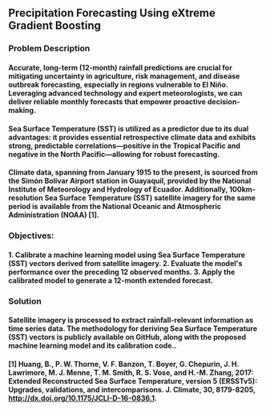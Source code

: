 ## Precipitation Forecasting Using eXtreme Gradient Boosting
### Problem Description

#### Accurate, long-term (12-month) rainfall predictions are crucial for mitigating uncertainty in agriculture, risk management, and disease outbreak forecasting, especially in regions vulnerable to El Niño. Leveraging advanced technology and expert meteorologists, we can deliver reliable monthly forecasts that empower proactive decision-making. 
#### Sea Surface Temperature (SST) is utilized as a predictor due to its dual advantages: it provides essential retrospective climate data and exhibits strong, predictable correlations—positive in the Tropical Pacific and negative in the North Pacific—allowing for robust forecasting.  
#### Climate data, spanning from January 1915 to the present, is sourced from the Simón Bolívar Airport station in Guayaquil, provided by the National Institute of Meteorology and Hydrology of Ecuador. Additionally, 100km-resolution Sea Surface Temperature (SST) satellite imagery for the same period is available from the National Oceanic and Atmospheric Administration (NOAA) [1].

### Objectives: 
#### 1. Calibrate a machine learning model using Sea Surface Temperature (SST) vectors derived from satellite imagery. 2. Evaluate the model's performance over the preceding 12 observed months. 3. Apply the calibrated model to generate a 12-month extended forecast.

### Solution
#### Satellite imagery is processed to extract rainfall-relevant information as time series data. The methodology for deriving Sea Surface Temperature (SST) vectors is publicly available on GitHub, along with the proposed machine learning model and its calibration code..


#### [1] Huang, B., P. W. Thorne, V. F. Banzon, T. Boyer, G. Chepurin, J. H. Lawrimore, M. J. Menne, T. M. Smith, R. S. Vose, and H.-M. Zhang, 2017: Extended Reconstructed Sea Surface Temperature, version 5 (ERSSTv5): Upgrades, validations, and intercomparisons. J. Climate, 30, 8179-8205, http://dx.doi.org/10.1175/JCLI-D-16-0836.1.
